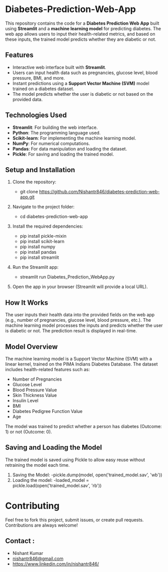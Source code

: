 # Diabetes-Prediction-Web-App


This repository contains the code for a **Diabetes Prediction Web App** built using **Streamlit** and a **machine learning model** for predicting diabetes. The web app allows users to input their health-related metrics, and based on these inputs, the trained model predicts whether they are diabetic or not.

## Features

- Interactive web interface built with **Streamlit**.
- Users can input health data such as pregnancies, glucose level, blood pressure, BMI, and more.
- Instant predictions using a **Support Vector Machine (SVM)** model trained on a diabetes dataset.
- The model predicts whether the user is diabetic or not based on the provided data.

## Technologies Used

- **Streamlit**: For building the web interface.
- **Python**: The programming language used.
- **Scikit-learn**: For implementing the machine learning model.
- **NumPy**: For numerical computations.
- **Pandas**: For data manipulation and loading the dataset.
- **Pickle**: For saving and loading the trained model.

## Setup and Installation

1. Clone the repository:
   - git clone https://github.com/Nishantr846/diabetes-prediction-web-app.git
   
3. Navigate to the project folder:
   - cd diabetes-prediction-web-app
   
4. Install the required dependencies:
   - pip install pickle-mixin
   - pip install scikit-learn
   - pip install numpy
   - pip install pandas
   - pip install streamlit
   
6. Run the Streamlit app:
   - streamlit run Diabetes_Prediction_WebApp.py

7. Open the app in your browser (Streamlit will provide a local URL).


## How It Works
The user inputs their health data into the provided fields on the web app (e.g., number of pregnancies, glucose level, blood pressure, etc.).
The machine learning model processes the inputs and predicts whether the user is diabetic or not.
The prediction result is displayed in real-time.


## Model Overview
The machine learning model is a Support Vector Machine (SVM) with a linear kernel, trained on the PIMA Indians Diabetes Database. The dataset includes health-related features such as:

- Number of Pregnancies
- Glucose Level
- Blood Pressure Value
- Skin Thickness Value
- Insulin Level
- BMI
- Diabetes Pedigree Function Value
- Age

The model was trained to predict whether a person has diabetes (Outcome: 1) or not (Outcome: 0).

## Saving and Loading the Model
The trained model is saved using Pickle to allow easy reuse without retraining the model each time.

1. Saving the Model:
   -pickle.dump(model, open('trained_model.sav', 'wb'))
3. Loading the model:
   -loaded_model = pickle.load(open('trained_model.sav', 'rb'))

# Contributing
Feel free to fork this project, submit issues, or create pull requests. Contributions are always welcome!

## Contact : 
- Nishant Kumar
- nishantr846@gmail.com
- https://www.linkedin.com/in/nishantr846/



   


